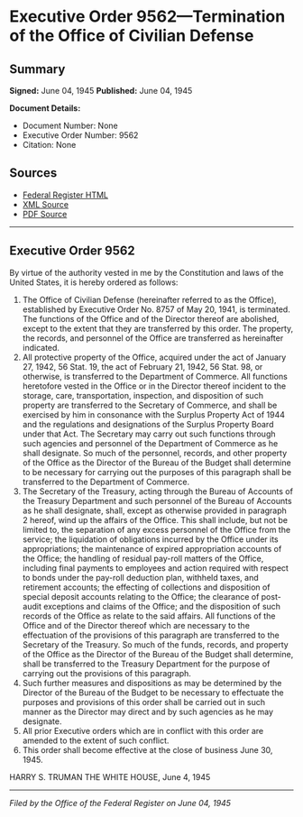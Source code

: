 # Executive Order 9562—Termination of the Office of Civilian Defense

## Summary

**Signed:** June 04, 1945
**Published:** June 04, 1945

**Document Details:**
- Document Number: None
- Executive Order Number: 9562
- Citation: None

## Sources
- [Federal Register HTML](https://www.presidency.ucsb.edu/documents/executive-order-9562-termination-the-office-civilian-defense)
- [XML Source](None)
- [PDF Source](None)

---

## Executive Order 9562

By virtue of the authority vested in me by the Constitution and laws of the United States, it is hereby ordered as follows:
1. The Office of Civilian Defense (hereinafter referred to as the Office), established by Executive Order No. 8757 of May 20, 1941, is terminated. The functions of the Office and of the Director thereof are abolished, except to the extent that they are transferred by this order. The property, the records, and personnel of the Office are transferred as hereinafter indicated.
2. All protective property of the Office, acquired under the act of January 27, 1942, 56 Stat. 19, the act of February 21, 1942, 56 Stat. 98, or otherwise, is transferred to the Department of Commerce. All functions heretofore vested in the Office or in the Director thereof incident to the storage, care, transportation, inspection, and disposition of such property are transferred to the Secretary of Commerce, and shall be exercised by him in consonance with the Surplus Property Act of 1944 and the regulations and designations of the Surplus Property Board under that Act. The Secretary may carry out such functions through such agencies and personnel of the Department of Commerce as he shall designate. So much of the personnel, records, and other property of the Office as the Director of the Bureau of the Budget shall determine to be necessary for carrying out the purposes of this paragraph shall be transferred to the Department of Commerce.
3. The Secretary of the Treasury, acting through the Bureau of Accounts of the Treasury Department and such personnel of the Bureau of Accounts as he shall designate, shall, except as otherwise provided in paragraph 2 hereof, wind up the affairs of the Office. This shall include, but not be limited to, the separation of any excess personnel of the Office from the service; the liquidation of obligations incurred by the Office under its appropriations; the maintenance of expired appropriation accounts of the Office; the handling of residual pay-roll matters of the Office, including final payments to employees and action required with respect to bonds under the pay-roll deduction plan, withheld taxes, and retirement accounts; the effecting of collections and disposition of special deposit accounts relating to the Office; the clearance of post-audit exceptions and claims of the Office; and the disposition of such records of the Office as relate to the said affairs. All functions of the Office and of the Director thereof which are necessary to the effectuation of the provisions of this paragraph are transferred to the Secretary of the Treasury. So much of the funds, records, and property of the Office as the Director of the Bureau of the Budget shall determine, shall be transferred to the Treasury Department for the purpose of carrying out the provisions of this paragraph.
4. Such further measures and dispositions as may be determined by the Director of the Bureau of the Budget to be necessary to effectuate the purposes and provisions of this order shall be carried out in such manner as the Director may direct and by such agencies as he may designate.
5. All prior Executive orders which are in conflict with this order are amended to the extent of such conflict.
6. This order shall become effective at the close of business June 30, 1945.

HARRY S. TRUMAN
THE WHITE HOUSE,
June 4, 1945

---

*Filed by the Office of the Federal Register on June 04, 1945*
